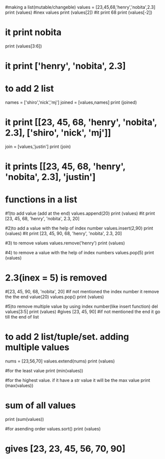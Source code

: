 #making a list(mutable/changeble)
values = [23,45,68,'henry','nobita',2.3]
print (values)
#inex values
print (values[2])
#it print 68
print (values[-2])
# it print nobita
print (values[3:6])
# it print ['henry', 'nobita', 2.3]

# to add 2 list
names = ['shiro','nick','mj']
joined = [values,names]
print (joined)
# it print [[23, 45, 68, 'henry', 'nobita', 2.3], ['shiro', 'nick', 'mj']]
join = [values,'justin']
print (join)
# it prints [[23, 45, 68, 'henry', 'nobita', 2.3], 'justin']

# functions in a list

#1)to add value (add at the end)
values.append(20)
print (values)
#it print [23, 45, 68, 'henry', 'nobita', 2.3, 20]

#2)to add a value with the help of index number
values.insert(2,90)
print (values)
#it print [23, 45, 90, 68, 'henry', 'nobita', 2.3, 20]

#3) to remove values
values.remove('henry')
print (values)

#4) to remove a value with the help of index numbers
values.pop(5)
print (values)
# 2.3(inex = 5) is removed
#[23, 45, 90, 68, 'nobita', 20]
#if not mentioned the index number it remove the the end value(20)
values.pop()
print (values)

#5)to remove multiple value by using index number(like insert function)
del values[3:5]
print (values)
#gives [23, 45, 90]
#if not mentioned the end it go till the end of list

# to add 2 list/tuple/set. adding multiple values
nums = [23,56,70]
values.extend(nums)
print (values)

#for the least value
print (min(values))

#for the highest value. if it have a str value it will be the max value
print (max(values))

# sum of all values
print (sum(values))

#for asending order
values.sort()
print (values)
# gives [23, 23, 45, 56, 70, 90]

